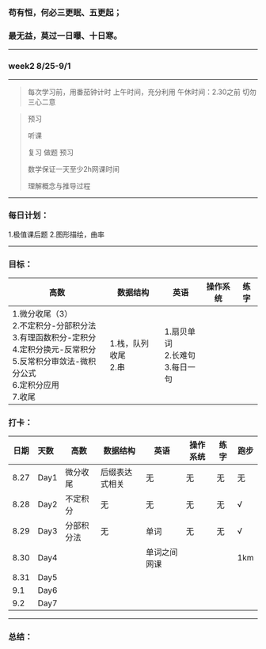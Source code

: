 ### 苟有恒，何必三更眠、五更起；

### 最无益，莫过一日曝、十日寒。

---

### week2 8/25-9/1

---

> 每次学习前，用番茄钟计时
> 上午时间，充分利用
> 午休时间：2.30之前
> 切勿三心二意

> 预习
>
> 听课
>
> 复习 做题 预习
>
> 数学保证一天至少2h网课时间
>
> 理解概念与推导过程

---

### 每日计划：

1.极值课后题
2.图形描绘，曲率

---

### 目标：

| 高数                                                                                                                                                            | 数据结构                 | 英语                                     | 操作系统 | 练字 |
| --------------------------------------------------------------------------------------------------------------------------------------------------------------- | ------------------------ | ---------------------------------------- | -------- | ---- |
| 1.微分收尾（3）<br />2.不定积分-分部积分法<br />3.有理函数积分-定积分<br />4.定积分换元-反常积分<br />5.反常积分审敛法-微积分公式<br />6.定积分应用<br />7.收尾 | 1.栈，队列收尾<br />2.串 | 1.扇贝单词<br />2.长难句<br />3.每日一句 |          |      |

### 打卡：

| 日期 | 天数 | 高数       | 数据结构       | 英语         | 操作系统 | 练字 | 跑步 |
| ---- | :--- | ---------- | -------------- | ------------ | -------- | ---- | ---- |
| 8.27 | Day1 | 微分收尾   | 后缀表达式相关 | 无           | 无       | 无   | 无   |
| 8.28 | Day2 | 不定积分   | 无             | 无           | 无       | 无   | √   |
| 8.29 | Day3 | 分部积分法 | 无             | 单词         | 无       | 无   | √   |
| 8.30 | Day4 |            |                | 单词之间网课 |          |      | 1km  |
| 8.31 | Day5 |            |                |              |          |      |      |
| 9.1  | Day6 |            |                |              |          |      |      |
| 9.2  | Day7 |            |                |              |          |      |      |

---

### 总结：
